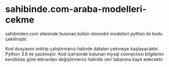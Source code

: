 # sahibinde.com-araba-modelleri-cekme
sahibinden.com sitesinde bulunan bütün otomobil modelleri python ile kodu çekilmiştir.

Kod dosyasını indirip çalıştırmanız halinde dataları çekmeye başlayacaktır. Python 3.6 ile yazılmıştır. Kod içerisinde bulunan mysql connection bilgilerini kendinize göre tekrardan değiştirmeniz halinde veri tabanına kayıt edecektir.

